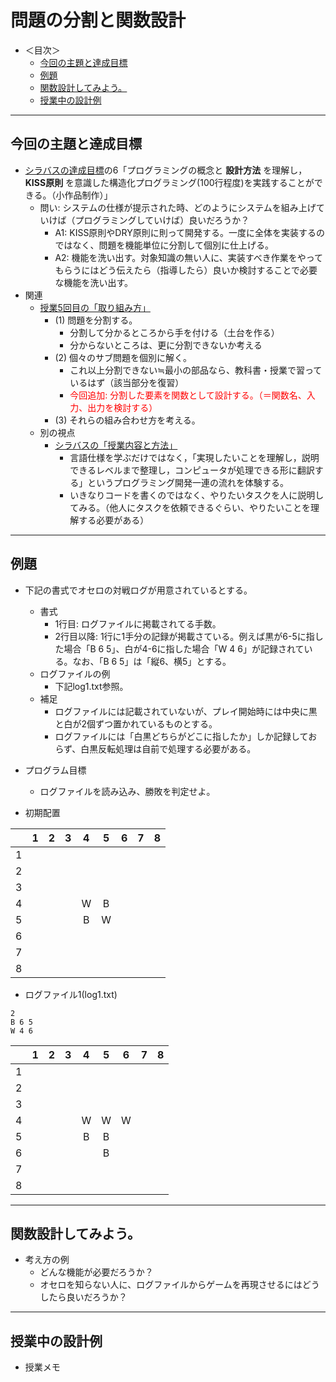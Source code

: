 # 問題の分割と関数設計

- ＜目次＞
  - <a href="#goal">今回の主題と達成目標</a>
  - <a href="#exercise">例題</a>
  - <a href="#design">関数設計してみよう。</a>
  - <a href="#onsite_memo">授業中の設計例</a>

<hr>

## <a name="goal">今回の主題と達成目標</a>
- [シラバスの達成目標](https://tiglon.jim.u-ryukyu.ac.jp/portal/Public/Syllabus/SyllabusSearchStart.aspx?lct_year=2017&lct_cd=600625001&je_cd=1)の6「プログラミングの概念と **設計方法** を理解し， **KISS原則** を意識した構造化プログラミング(100行程度)を実践することができる。（小作品制作）」
  - 問い: システムの仕様が提示された時、どのようにシステムを組み上げていけば（プログラミングしていけば）良いだろうか？
    - A1: KISS原則やDRY原則に則って開発する。一度に全体を実装するのではなく、問題を機能単位に分割して個別に仕上げる。
    - A2: 機能を洗い出す。対象知識の無い人に、実装すべき作業をやってもらうにはどう伝えたら（指導したら）良いか検討することで必要な機能を洗い出す。
- 関連
  - [授業5回目の「取り組み方」](https://ie.u-ryukyu.ac.jp/~tnal/2017/prog1/#w5)
    - (1) 問題を分割する。
      - 分割して分かるところから手を付ける（土台を作る）
      - 分からないところは、更に分割できないか考える
    - (2) 個々のサブ問題を個別に解く。
      - これ以上分割できない≒最小の部品なら、教科書・授業で習っているはず（該当部分を復習）
      - <font color="red">今回追加: 分割した要素を関数として設計する。（＝関数名、入力、出力を検討する）</font>
    - (3) それらの組み合わせ方を考える。
  - 別の視点
    - [シラバスの「授業内容と方法」](https://tiglon.jim.u-ryukyu.ac.jp/portal/Public/Syllabus/SyllabusSearchStart.aspx?lct_year=2017&lct_cd=600625001&je_cd=1)
      - 言語仕様を学ぶだけではなく，「実現したいことを理解し，説明できるレベルまで整理し，コンピュータが処理できる形に翻訳する」というプログラミング開発一連の流れを体験する。
      - いきなりコードを書くのではなく、やりたいタスクを人に説明してみる。（他人にタスクを依頼できるぐらい、やりたいことを理解する必要がある）

<hr>

## <a name="exercise">例題</a>
- 下記の書式でオセロの対戦ログが用意されているとする。
  - 書式
    - 1行目: ログファイルに掲載されてる手数。
    - 2行目以降: 1行に1手分の記録が掲載さている。例えば黒が6-5に指した場合「B 6 5」、白が4-6に指した場合「W 4 6」が記録されている。なお、「B 6 5」は「縦6、横5」とする。
  - ログファイルの例
    - 下記log1.txt参照。
  - 補足
    - ログファイルには記載されていないが、プレイ開始時には中央に黒と白が2個ずつ置かれているものとする。
    - ログファイルには「白黒どちらがどこに指したか」しか記録しておらず、白黒反転処理は自前で処理する必要がある。
- プログラム目標
  - ログファイルを読み込み、勝敗を判定せよ。

- 初期配置

||1|2|3|4|5|6|7|8|
|:-:|:-:|:-:|:-:|:-:|:-:|:-:|:-:|:-:|
|1|||||||||
|2|||||||||
|3|||||||||
|4||||W|B||||
|5||||B|W||||
|6|||||||||
|7|||||||||
|8||||||||||

- ログファイル1(log1.txt)

```
2
B 6 5
W 4 6
```

||1|2|3|4|5|6|7|8|
|:-:|:-:|:-:|:-:|:-:|:-:|:-:|:-:|:-:|
|1|||||||||
|2|||||||||
|3|||||||||
|4||||W|W|W|||
|5||||B|B||||
|6|||||B||||
|7|||||||||
|8||||||||||

<hr>

## <a name="design">関数設計してみよう。</a>
- 考え方の例
  - どんな機能が必要だろうか？
  - オセロを知らない人に、ログファイルからゲームを再現させるにはどうしたら良いだろうか？

<hr>

## <a name="onsite_memo">授業中の設計例</a>

- 授業メモ
